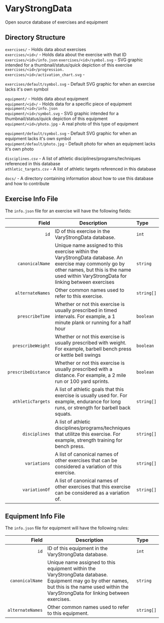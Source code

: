 # VaryStrongData
Open source database of exercises and equipment

## Directory Structure

`exercises/` - Holds data about exercises  
`exercises/<id>/` - Holds data about the exercise with that ID  
`exercises/<id>/info.json`
`exercises/<id>/symbol.svg` - SVG graphic intended for a thumbnail/status/quick depiction of this exercise  
`exercises/<id>/progression.`  
`exercises/<id>/activation_chart.svg` - 

`exercises/default/symbol.svg` - Default SVG graphic for when an exercise lacks it's own symbol

`equipment/` - Holds data about equipment  
`equipment/<id>/` - Holds data for a specific piece of equipment   
`equipment/<id>/info.json`  
`equipment/<id>/symbol.svg` - SVG graphic intended for a thumbnail/status/quick depiction of this equipment  
`equipment/<id>/photo.jpg` - A real photo of this type of equipment  

`equipment/default/symbol.svg` - Default SVG graphic for when an equipment lacks it's own symbol  
`equipment/default/photo.jpg` - Default photo for when an equipment lacks it's own photo  

`disciplines.csv` - A list of athletic disciplines/programs/techniques referenced in this database    
`athletic_targets.csv` - A list of athletic targets referenced in this database    

`docs/` - A directory containing information about how to use this database and how to contribute  

## Exercise Info File

The `info.json` file for an exercise will have the following fields:

|Field | Description | Type |
| ---:| --- |:--- |
|`id`| ID of this exercise in the VaryStrongData database. | `int` |
|`canonicalName` | Unique name assigned to this exercise within the VaryStrongData database. An exercise may commonly go by other names, but this is the name used within VaryStrongData for linking between exercises | `string`|
|`alternateNames` | Other common names used to refer to this exercise. | `string[]` |
|`prescribeTime` | Whether or not this exercise is usually prescribed in timed intervals. For example, a 1 minute plank or running for a half hour| `boolean` |
|`prescribeWeight` | Whether or not this exercise is usually prescribed with weight. For example, barbell bench press or kettle bell swings | `boolean`|
|`prescribeDistance` | Whether or not this exercise is usually prescribed with a distance. For example, a 2 mile run or 100 yard sprints. | `boolean`|
|`athleticTargets` | A list of athletic goals that this exercise is usually used for. For example, endurance for long runs, or strength for barbell back squats. | `string[]`|
|`disciplines` | A list of athletic disciplines/programs/techniques that utilitze this exercise. For example, strength training for bench press. | `string[]`|
|`variations` | A list of canonical names of other exercises that can be considered a variation of this exercise. | `string[]` |
|`variationOf` | A list of canonical names of other exercises that this exercise can be considered as a variation of. | `string[]` |

## Equipment Info File

The `info.json` file for equipment will have the following rules:

|Field | Description | Type |
| ---: | --- | :--- |
|`id`| ID of this equipment in the VaryStrongData database. | `int` |
|`canonicalName` | Unique name assigned to this equipment within the VaryStrongData database. Equipment may go by other names, but this is the name used within the VaryStrongData for linking between exercises. | `string` |
|`alternateNames` | Other common names used to refer to this equipment. | `string[]` |


